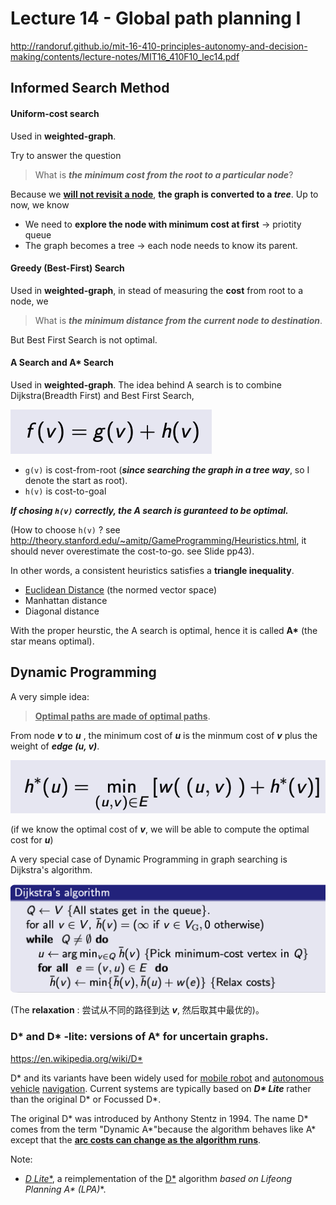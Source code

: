 # Lecture 14 -  Global path planning I

http://randoruf.github.io/mit-16-410-principles-autonomy-and-decision-making/contents/lecture-notes/MIT16_410F10_lec14.pdf



## Informed Search Method 

#### Uniform-cost search

Used in **weighted-graph**. 

Try to answer the question

> What is ***the minimum cost from the root to a particular node***? 

Because we **<u>will not revisit a node</u>**, **the graph is converted to a *tree***.  Up to now, we know 

- We need to **explore the node with minimum cost at first**   ->  priotity queue 
- The graph becomes a tree -> each node needs to know its parent. 





#### Greedy (Best-First) Search 

Used in **weighted-graph**, in stead of measuring the **cost** from root to a node, we

> What is ***the minimum distance from the current node to destination***. 

But Best First Search is not optimal. 



#### A Search and A* Search 

Used in **weighted-graph**. The idea behind A search is to combine Dijkstra(Breadth First) and Best First Search, 

![image-20210228192533512](image-20210228192533512.png)

- `g(v)`  is cost-from-root (***since searching the graph in a tree way***, so I denote the start as root). 
- `h(v)` is cost-to-goal

***If chosing `h(v)` correctly, the A search is guranteed to be optimal.*** 

(How to choose `h(v)` ? see http://theory.stanford.edu/~amitp/GameProgramming/Heuristics.html, it should never overestimate the cost-to-go. see Slide pp43). 

In other words, a consistent heuristics satisfies a **triangle inequality**.

- <u>Euclidean Distance</u> (the normed vector space)
- Manhattan distance
- Diagonal distance

With the proper heurstic, the A search is optimal, hence it is called **A\*** (the star means optimal). 



 

## Dynamic Programming

A very simple idea: 

> **<u>Optimal paths are made of optimal paths</u>**.  

From node ***v*** to ***u*** , the minimum cost of ***u*** is the minmum cost of ***v***  plus the weight of ***edge (u, v)***. 

![image-20210228194738130](image-20210228194738130.png)

(if we know the optimal cost of ***v***, we will be able to compute the optimal cost for ***u***)

A very special case of Dynamic Programming in graph searching is Dijkstra's algorithm. 

![image-20210228194903106](image-20210228194903106.png)

(The **relaxation** : 尝试从不同的路径到达 ***v***, 然后取其中最优的)。 



### D\* and D\* -lite: versions of A\* for uncertain graphs.

<https://en.wikipedia.org/wiki/D*>

D\* and its variants have been widely used for [mobile robot](https://en.wikipedia.org/wiki/Mobile_robot) and [autonomous vehicle](https://en.wikipedia.org/wiki/Autonomous_vehicle) [navigation](https://en.wikipedia.org/wiki/Navigation_research). Current systems are typically based on ***D\* Lite*** rather than the original D\* or Focussed D\*.

The original D\* was introduced by Anthony Stentz in 1994. The name D\* comes from the term "Dynamic A\*"because the algorithm behaves like A\* except that the **<u>arc costs can change as the algorithm runs</u>**.

Note: 

- [**D* Lite**](https://en.wikipedia.org/wiki/D*#D.2A_Lite), a reimplementation of the [D*](https://en.wikipedia.org/wiki/D*) algorithm **based on Lifeong Planning A\* (LPA*)**. 

